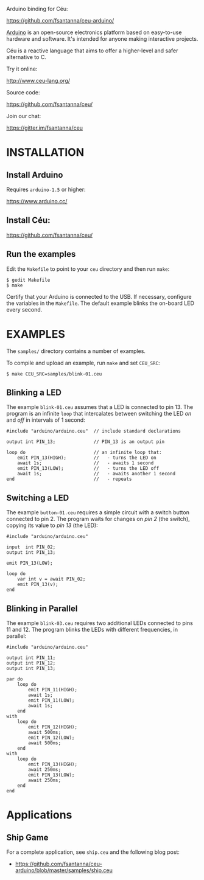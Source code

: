 Arduino binding for Céu:

https://github.com/fsantanna/ceu-arduino/

[Arduino](https://www.arduino.cc/) is an open-source electronics platform based
on easy-to-use hardware and software. It's intended for anyone making
interactive projects.

Céu is a reactive language that aims to offer a higher-level and safer
alternative to C.

Try it online:

http://www.ceu-lang.org/

Source code:

https://github.com/fsantanna/ceu/

Join our chat:

https://gitter.im/fsantanna/ceu

INSTALLATION
============


## Install Arduino

Requires `arduino-1.5` or higher:

https://www.arduino.cc/

## Install Céu:

https://github.com/fsantanna/ceu/

## Run the examples

Edit the `Makefile` to point to your `ceu` directory and then run `make`:

```
$ gedit Makefile
$ make
```

Certify that your Arduino is connected to the USB.
If necessary, configure the variables in the `Makefile`.
The default example blinks the on-board LED every second.

EXAMPLES
========

The `samples/` directory contains a number of examples.

To compile and upload an example, run `make` and set `CEU_SRC`:

```
$ make CEU_SRC=samples/blink-01.ceu
```

Blinking a LED
--------------

<!--
{{#ev:youtube|5GeGGCc7ZfM|300|right}}
Observe the behavior of the program in the video on the right.
-->

The example `blink-01.ceu` assumes that a LED is connected to pin 13.
The program is an infinite `loop` that intercalates between switching the LED
*on* and *off* in intervals of 1 second:

```
#include "arduino/arduino.ceu"  // include standard declarations

output int PIN_13;              // PIN_13 is an output pin

loop do                         // an infinite loop that:
    emit PIN_13(HIGH);          //   - turns the LED on
    await 1s;                   //   - awaits 1 second
    emit PIN_13(LOW);           //   - turns the LED off
    await 1s;                   //   - awaits another 1 second
end                             //   - repeats
```

<!--
- Line 3 configures `PIN_13` as an output pin.
- Lines 6,8 alternate

Just like regular Arduino programming, a pin must be configured to work in
*input* or *output* mode.
Céu uses `input` and `output` events for this purpose.

In the example, the first line configures `PIN_13` as an output pin that accepts <tt>int</tt> values.

The program is a `loop` that sets `PIN_13` to `HIGH`, awaits 1 second, sets
`PIN_13` to `LOW`, awaits another second, and repeats the process over and over.
-->

Switching a LED
---------------

<!--
{{#ev:youtube|MvAtNfcNS58|300|right}}
-->

The example `button-01.ceu` requires a simple circuit with a switch button
connected to pin 2.
The program waits for changes on *pin 2* (the switch), copying its value to
*pin 13* (the LED):

```
#include "arduino/arduino.ceu"

input  int PIN_02;
output int PIN_13;

emit PIN_13(LOW);

loop do
    var int v = await PIN_02;
    emit PIN_13(v);
end
```

<!--
Now, we also use an input event to read <tt>int</tt> values from <tt>PIN2</tt>.
Whenever its value changes, the command <tt>await PIN02</tt> resumes and sets
<tt>v</tt>, which is copied to <tt>PIN13</tt>.
-->

Blinking in Parallel
--------------------

<!--
{{#ev:youtube|6ZsF6X1wn84|300|right}}
-->

The example `blink-03.ceu` requires two additional LEDs connected to pins 11
and 12.
The program blinks the LEDs with different frequencies, in parallel:

```
#include "arduino/arduino.ceu"

output int PIN_11;
output int PIN_12;
output int PIN_13;

par do
    loop do
        emit PIN_11(HIGH);
        await 1s;
        emit PIN_11(LOW);
        await 1s;
    end
with
    loop do
        emit PIN_12(HIGH);
        await 500ms;
        emit PIN_12(LOW);
        await 500ms;
    end
with
    loop do
        emit PIN_13(HIGH);
        await 250ms;
        emit PIN_13(LOW);
        await 250ms;
    end
end
```

<!--
The <tt>par</tt> statement of Céu allows that multiple lines of execution run
concurrently in the same program.
-->

Applications
============

Ship Game
---------

For a complete application, see `ship.ceu` and the following blog post:

* https://github.com/fsantanna/ceu-arduino/blob/master/samples/ship.ceu

<!--
[[http://www.ceu-lang.org/downloads/ceu_arduino_current.tgz download]] The current version of Céu for Arduino.

The Céu compiler requires [[Lua]] and [[LPeg]] installed.

We assume you are using a Linux-like programming environment.

After downloading Céu for Arduino, unpack it, adjust the <tt>Makefile</tt>, and run <tt>make</tt>:

    $ tar xvzf ceu_arduino_*.tgz
    $ cd ceu_arduino_*
    $ vi Makefile
    $ make

You should see the LED on PIN13 blinking, just like in the video on the right.

By default, Céu uses the file <tt>samples/blink1.ceu</tt>, as defined in the Makefile.
However, it's possible to pass different files to <tt>make</tt>.

== Project Files ==

Céu requires two files to generate your application:
* <tt>INOFILE</tt>: a binding to C (.pde)
* <tt>CEUFILE</tt>: the actual Céu program (.ceu)

By default, Céu uses the files <tt>poll.pde</tt> and <tt>samples/blink1.ceu</tt>, as defined in the Makefile.
However, it's possible to pass different files to <tt>make</tt>:

    $ make INOFILE=async.pde CEUFILE=samples/blink1_async.ceu

== C Binding ==

The C binding is more complex to write, but fortunately, requires just a few adjustments from project to project.

The default binding <tt>poll.pde</tt> uses a polling mechanism to generate events to Céu.

Follows a simplified version of the file:

    void setup ()
    {
        pinMode(2, INPUT);              // this project uses pin 2 as input
        ceu_go_init(millis());          // initializes Ceu with the current time
    }

    int p2;                             // current value of pin 2

    void loop()
    {
        // generates the events related to pin 2
        int tmp = digitalRead(2);
        if (p2 != tmp) {                // pin 2 has changed
            p2 = tmp;
            if (p2==HIGH)
                ceu_go_event(IO_PIN2_HIGH, NULL);
            else
                ceu_go_event(IO_PIN2_LOW, NULL);
            ceu_go_event(IO_PIN2, (void*)p2);
        }

        delay(POLLING_INTERVAL);        // saves CPU
        ceu_go_time(millis());          // generates time for Ceu
    }

When creating a new project, just copy <tt>poll.pde</tt> and make the changes according to the new configuration of pins.

== What's next? ==

* Examples in the <tt>samples/</tt> directory.
* [[Tutorial]] on Céu.

Did you like Céu?
Would you like to use it?
Please, let me know, I can help you!

http://www.lua.inf.puc-rio.br/~francisco

-->
